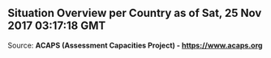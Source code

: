 ## Situation Overview per Country as of Sat, 25 Nov 2017 03:17:18 GMT

Source: **ACAPS (Assessment Capacities Project) - https://www.acaps.org**